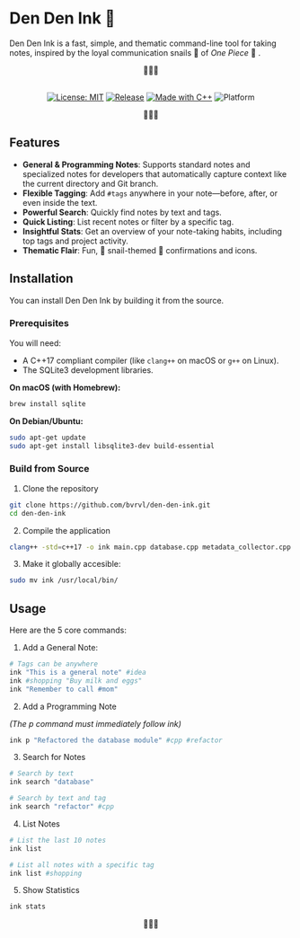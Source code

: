 # Den Den Ink 🐌

Den Den Ink is a fast, simple, and thematic command-line tool for taking notes, inspired by the loyal communication snails 🐌 of *One Piece* 🐌 . 
<div align="center">
🐌🐌🐌
</div>
<br>
<div align="center">

[![License: MIT](https://img.shields.io/badge/License-MIT-yellow.svg)](https://opensource.org/licenses/MIT)
[![Release](https://img.shields.io/github/v/release/bvrvl/den-den-ink)](https://github.com/bvrvl/den-den-ink/releases)
[![Made with C++](https://img.shields.io/badge/Made%20with-C%2B%2B-00599C.svg)](https://isocpp.org/)
![Platform](https://img.shields.io/badge/platform-macOS%20%7C%20Linux-lightgrey)

</div>
<div align="center">
🐌🐌🐌
</div>

## Features

-   **General & Programming Notes**: Supports standard notes and specialized notes for developers that automatically capture context like the current directory and Git branch.
-   **Flexible Tagging**: Add `#tags` anywhere in your note—before, after, or even inside the text.
-   **Powerful Search**: Quickly find notes by text and tags.
-   **Quick Listing**: List recent notes or filter by a specific tag.
-   **Insightful Stats**: Get an overview of your note-taking habits, including top tags and project activity.
-   **Thematic Flair**: Fun, 🐌 snail-themed 🐌 confirmations and icons.

## Installation

You can install Den Den Ink by building it from the source.

### Prerequisites

You will need:
- A C++17 compliant compiler (like `clang++` on macOS or `g++` on Linux).
- The SQLite3 development libraries.

**On macOS (with Homebrew):**
```bash
brew install sqlite
```
**On Debian/Ubuntu:**
```bash
sudo apt-get update
sudo apt-get install libsqlite3-dev build-essential
```

### Build from Source
1. Clone the repository
```bash
git clone https://github.com/bvrvl/den-den-ink.git
cd den-den-ink
```

2. Compile the application
```bash
clang++ -std=c++17 -o ink main.cpp database.cpp metadata_collector.cpp note_formatter.cpp stats_engine.cpp -lsqlite3
```

3. Make it globally accesible:
```bash
sudo mv ink /usr/local/bin/
```

## Usage
Here are the 5 core commands:
1. Add a General Note:
```bash
# Tags can be anywhere
ink "This is a general note" #idea
ink #shopping "Buy milk and eggs"
ink "Remember to call #mom"
```
2. Add a Programming Note

*(The p command must immediately follow ink)*
```bash
ink p "Refactored the database module" #cpp #refactor
```
3. Search for Notes
```bash
# Search by text
ink search "database"

# Search by text and tag
ink search "refactor" #cpp
```
4. List Notes
```bash
# List the last 10 notes
ink list

# List all notes with a specific tag
ink list #shopping
```
5. Show Statistics
```bash
ink stats
```

<div align="center">
🐌🐌🐌
</div>